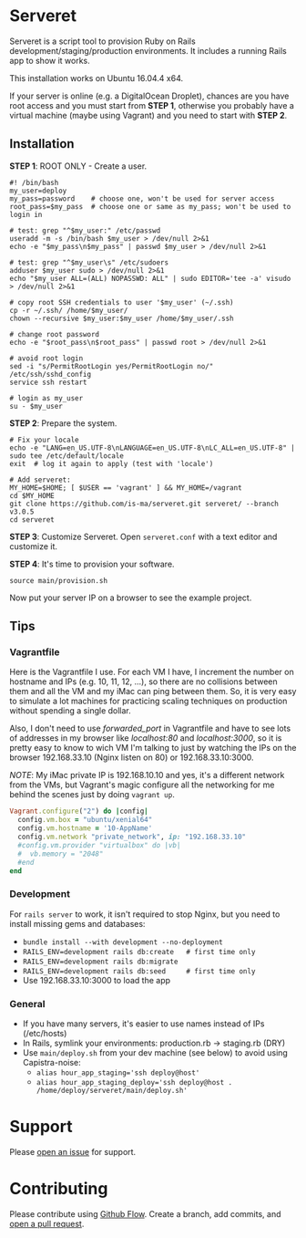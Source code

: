# Serveret
Serveret is a script tool to provision Ruby on Rails development/staging/production environments. It includes a running Rails app to show it works.

This installation works on Ubuntu 16.04.4 x64.

If your server is online (e.g. a DigitalOcean Droplet), chances are you have root access and you must start from **STEP 1**, otherwise you probably have a virtual machine (maybe using Vagrant) and you need to start with **STEP 2**.


## Installation

**STEP 1**: ROOT ONLY - Create a user.
```
#! /bin/bash
my_user=deploy
my_pass=password    # choose one, won't be used for server access
root_pass=$my_pass  # choose one or same as my_pass; won't be used to login in

# test: grep "^$my_user:" /etc/passwd
useradd -m -s /bin/bash $my_user > /dev/null 2>&1
echo -e "$my_pass\n$my_pass" | passwd $my_user > /dev/null 2>&1

# test: grep "^$my_user\s" /etc/sudoers
adduser $my_user sudo > /dev/null 2>&1
echo "$my_user ALL=(ALL) NOPASSWD: ALL" | sudo EDITOR='tee -a' visudo > /dev/null 2>&1

# copy root SSH credentials to user '$my_user' (~/.ssh)
cp -r ~/.ssh/ /home/$my_user/
chown --recursive $my_user:$my_user /home/$my_user/.ssh

# change root password
echo -e "$root_pass\n$root_pass" | passwd root > /dev/null 2>&1

# avoid root login
sed -i "s/PermitRootLogin yes/PermitRootLogin no/" /etc/ssh/sshd_config
service ssh restart

# login as my_user
su - $my_user
```

**STEP 2**: Prepare the system.
```
# Fix your locale
echo -e "LANG=en_US.UTF-8\nLANGUAGE=en_US.UTF-8\nLC_ALL=en_US.UTF-8" | sudo tee /etc/default/locale
exit  # log it again to apply (test with 'locale')

# Add serveret:
MY_HOME=$HOME; [ $USER == 'vagrant' ] && MY_HOME=/vagrant
cd $MY_HOME
git clone https://github.com/is-ma/serveret.git serveret/ --branch v3.0.5
cd serveret
```

**STEP 3**: Customize Serveret.
Open ```serveret.conf``` with a text editor and customize it.

**STEP 4**: It's time to provision your software.
```
source main/provision.sh
```
Now put your server IP on a browser to see the example project.



## Tips

### Vagrantfile
Here is the Vagrantfile I use. For each VM I have, I increment the number on hostname and IPs (e.g. 10, 11, 12, ...), so there are no collisions between them and all the VM and my iMac can ping between them. So, it is very easy to simulate a lot machines for practicing scaling techniques on production without spending a single dollar.

Also, I don't need to use *forwarded_port* in Vagrantfile and have to see lots of addresses in my browser like *localhost:80* and *localhost:3000*, so it is pretty easy to know to wich VM I'm talking to just by watching the IPs on the browser 192.168.33.10 (Nginx listen on 80) or 192.168.33.10:3000.

*NOTE*: My iMac private IP is 192.168.10.10 and yes, it's a different network from the VMs, but Vagrant's magic configure all the networking for me behind the scenes just by doing ```vagrant up```.

```ruby
Vagrant.configure("2") do |config|
  config.vm.box = "ubuntu/xenial64"
  config.vm.hostname = '10-AppName'
  config.vm.network "private_network", ip: "192.168.33.10"
  #config.vm.provider "virtualbox" do |vb|
  #  vb.memory = "2048"
  #end
end
```

### Development
For ```rails server``` to work, it isn't required to stop Nginx, but you need to install missing gems and databases:
  - ```bundle install --with development --no-deployment```
  - ```RAILS_ENV=development rails db:create   # first time only```
  - ```RAILS_ENV=development rails db:migrate```
  - ```RAILS_ENV=development rails db:seed     # first time only```
  - Use 192.168.33.10:3000 to load the app

### General
  - If you have many servers, it's easier to use names instead of IPs (/etc/hosts)
  - In Rails, symlink your environments: production.rb -> staging.rb (DRY)
  - Use ```main/deploy.sh``` from your dev machine (see below) to avoid using Capistra-noise:
    * ```alias hour_app_staging='ssh deploy@host'```
    * ```alias hour_app_staging_deploy='ssh deploy@host . /home/deploy/serveret/main/deploy.sh'```



# Support
Please [open an issue](https://github.com/is-ma/serveret/issues/new) for support.



# Contributing
Please contribute using [Github Flow](https://guides.github.com/introduction/flow/). Create a branch, add commits, and [open a pull request](https://github.com/is-ma/serveret/compare/).

